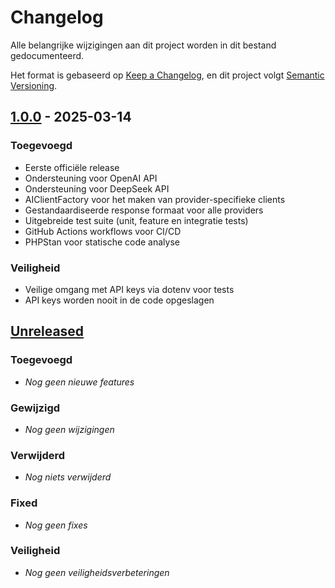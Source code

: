 # Changelog

Alle belangrijke wijzigingen aan dit project worden in dit bestand gedocumenteerd.

Het format is gebaseerd op [Keep a Changelog](https://keepachangelog.com/en/1.0.0/),
en dit project volgt [Semantic Versioning](https://semver.org/spec/v2.0.0.html).

## [1.0.0] - 2025-03-14

### Toegevoegd
- Eerste officiële release
- Ondersteuning voor OpenAI API
- Ondersteuning voor DeepSeek API
- AIClientFactory voor het maken van provider-specifieke clients
- Gestandaardiseerde response formaat voor alle providers
- Uitgebreide test suite (unit, feature en integratie tests)
- GitHub Actions workflows voor CI/CD
- PHPStan voor statische code analyse

### Veiligheid
- Veilige omgang met API keys via dotenv voor tests
- API keys worden nooit in de code opgeslagen

## [Unreleased]

### Toegevoegd
- *Nog geen nieuwe features*

### Gewijzigd
- *Nog geen wijzigingen*

### Verwijderd
- *Nog niets verwijderd*

### Fixed
- *Nog geen fixes*

### Veiligheid
- *Nog geen veiligheidsverbeteringen*

[Unreleased]: https://github.com/OscarWeijman/AIClient/compare/v1.0.0...HEAD
[1.0.0]: https://github.com/OscarWeijman/AIClient/releases/tag/v1.0.0